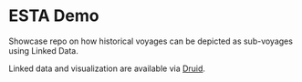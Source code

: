 # ESTA Demo
Showcase repo on how historical voyages can be depicted as sub-voyages using Linked Data.

Linked data and visualization are available via [Druid](https://druid.datalegend.net/ESTA-DEMO/esta-demo-viz).
